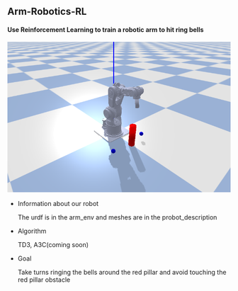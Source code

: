 ## Arm-Robotics-RL

#### Use Reinforcement Learning to train a robotic arm to hit ring bells

![env](./docs/env.png)

- Information about our robot

  The urdf is in the arm_env and meshes are in the probot_description

- Algorithm

  TD3, A3C(coming soon)

- Goal

  Take turns ringing the bells around the red pillar and avoid touching the red pillar obstacle

  